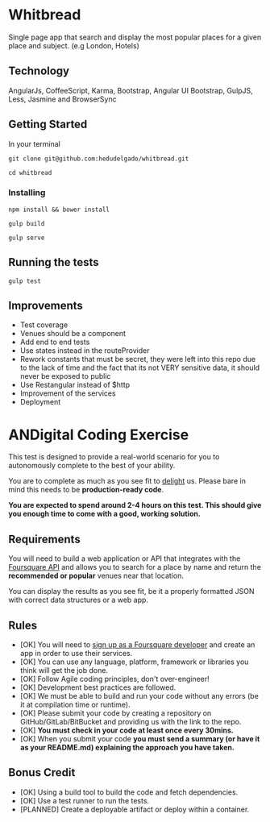 # Whitbread

Single page app that search and display the most popular places for a given place and subject. (e.g London, Hotels)

## Technology

AngularJs, CoffeeScript, Karma, Bootstrap, Angular UI Bootstrap, GulpJS, Less, Jasmine and BrowserSync

## Getting Started

In your terminal
```
git clone git@github.com:hedudelgado/whitbread.git
```
```
cd whitbread
```

### Installing

```
npm install && bower install
```
```
gulp build
```
```
gulp serve
```

## Running the tests

```
gulp test
```

## Improvements

* Test coverage
* Venues should be a component
* Add end to end tests
* Use states instead in the routeProvider
* Rework constants that must be secret, they were left into this repo due to the lack of time and the fact that its not VERY sensitive data, it should never be exposed to public
* Use Restangular instead of $http
* Improvement of the services
* Deployment

# ANDigital Coding Exercise

This test is designed to provide a real-world scenario for you to autonomously complete to the best of your ability.

You are to complete as much as you see fit to [delight](http://andigital.com/who-we-are/#values) us. 
Please bare in mind this needs to be **production-ready code**.

**You are expected to spend around 2-4 hours on this test. This should give you enough time to come with a good, working solution.**

## Requirements

You will need to build a web application or API that integrates with the [Foursquare API](https://developer.foursquare.com/)
and allows you to search for a place by name and return the **recommended or popular** venues near that location.

You can display the results as you see fit, be it a properly formatted JSON with correct data structures or a web app.

## Rules

* [OK]  You will need to [sign up as a Foursquare developer](https://foursquare.com/developers/apps) and create an app in order to use their services.
* [OK]  You can use any language, platform, framework or libraries you think will get the job done.
* [OK]  Follow Agile coding principles, don't over-engineer!
* [OK]  Development best practices are followed.
* [OK]  We must be able to build and run your code without any errors (be it at compilation time or runtime).
* [OK]  Please submit your code by creating a repository on GitHub/GitLab/BitBucket and providing us with the link to the repo.
* [OK]  **You must check in your code at least once every 30mins.**
* [OK]  When you submit your code **you must send a summary (or have it as your README.md) explaining the approach you have taken.**

## Bonus Credit

* [OK]  Using a build tool to build the code and fetch dependencies.
* [OK]  Use a test runner to run the tests.
* [PLANNED]  Create a deployable artifact or deploy within a container.

